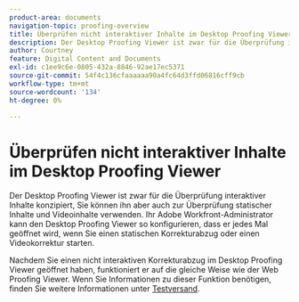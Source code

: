 ```yaml
---
product-area: documents
navigation-topic: proofing-overview
title: Überprüfen nicht interaktiver Inhalte im Desktop Proofing Viewer
description: Der Desktop Proofing Viewer ist zwar für die Überprüfung interaktiver Inhalte konzipiert, Sie können ihn aber auch zur Überprüfung statischer Inhalte und Videoinhalte verwenden. Ihr Adobe Workfront-Administrator kann den Desktop Proofing Viewer so konfigurieren, dass er jedes Mal geöffnet wird, wenn Sie einen statischen Korrekturabzug oder einen Videokorrektur starten.
author: Courtney
feature: Digital Content and Documents
exl-id: c1ee9c6e-0805-432a-8846-92ae17ec5371
source-git-commit: 54f4c136cfaaaaaa90a4fc64d3ffd06816cff9cb
workflow-type: tm+mt
source-wordcount: '134'
ht-degree: 0%

---
```


# Überprüfen nicht interaktiver Inhalte im Desktop Proofing Viewer

Der Desktop Proofing Viewer ist zwar für die Überprüfung interaktiver Inhalte konzipiert, Sie können ihn aber auch zur Überprüfung statischer Inhalte und Videoinhalte verwenden. Ihr Adobe Workfront-Administrator kann den Desktop Proofing Viewer so konfigurieren, dass er jedes Mal geöffnet wird, wenn Sie einen statischen Korrekturabzug oder einen Videokorrektur starten.

Nachdem Sie einen nicht interaktiven Korrekturabzug im Desktop Proofing Viewer geöffnet haben, funktioniert er auf die gleiche Weise wie der Web Proofing Viewer. Wenn Sie Informationen zu dieser Funktion benötigen, finden Sie weitere Informationen unter [Testversand &#x200B;](../../../review-and-approve-work/proofing/reviewing-proofs-within-workfront/review-a-proof/review-a-proof.md).
